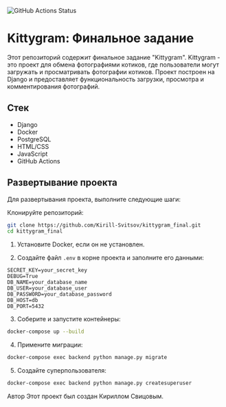 ![GitHub Actions Status](https://github.com/Kirill-Svitsov/kittygram_final/workflows/main/badge.svg)

# Kittygram: Финальное задание

Этот репозиторий содержит финальное задание "Kittygram".
Kittygram - это проект для обмена фотографиями котиков, где пользователи могут загружать
и просматривать фотографии котиков. Проект построен на Django и предоставляет функциональность загрузки,
просмотра и комментирования фотографий.

## Стек

- Django
- Docker
- PostgreSQL
- HTML/CSS
- JavaScript
- GitHub Actions

## Развертывание проекта

Для развертывания проекта, выполните следующие шаги:

Клонируйте репозиторий:

```bash
git clone https://github.com/Kirill-Svitsov/kittygram_final.git
cd kittygram_final
```

1. Установите Docker, если он не установлен.

2. Создайте файл `.env` в корне проекта и заполните его данными:

```env
SECRET_KEY=your_secret_key
DEBUG=True
DB_NAME=your_database_name
DB_USER=your_database_user
DB_PASSWORD=your_database_password
DB_HOST=db
DB_PORT=5432
```
3. Соберите и запустите контейнеры:

```bash
docker-compose up --build
```

4. Примените миграции:

```bash
docker-compose exec backend python manage.py migrate
```

5. Создайте суперпользователя:

```bash
docker-compose exec backend python manage.py createsuperuser

```

Автор
Этот проект был создан Кириллом Свицовым.